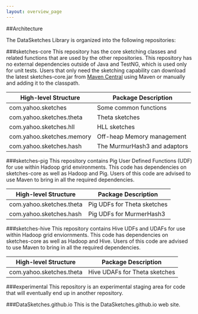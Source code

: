 ```yaml
---
layout: overview_page
---
```


##Architecture

The DataSketches Library is organized into the following repositories:

###sketches-core
This repository has the core sketching classes and related functions that are used by the other repositories. This repository has no external dependencies outside of Java and TestNG, which is used only for unit tests.  Users that only need the sketching capability can download the latest sketches-core.jar from <a href="http://search.maven.org/#search|ga|1|datasketches">Maven Central<a/> using Maven or manually and adding it to the classpath.

High-level Structure      | Package Description
--------------------------|---------------------
com.yahoo.sketches        | Some common functions
com.yahoo.sketches.theta  | Theta sketches
com.yahoo.sketches.hll    | HLL sketches
com.yahoo.sketches.memory | Off-heap Memory management
com.yahoo.sketches.hash   | The MurmurHash3 and adaptors

###sketches-pig
This repository contains Pig User Defined Functions (UDF) for use within Hadoop grid environments. This code has dependencies on sketches-core as well as Hadoop and Pig. Users of this code are advised to use Maven to bring in all the required dependencies.

High-level Structure      | Package Description
--------------------------|---------------------
com.yahoo.sketches.theta  | Pig UDFs for Theta sketches
com.yahoo.sketches.hash   | Pig UDFs for MurmerHash3

###sketches-hive
This repository contains Hive UDFs and UDAFs for use within Hadoop grid enviornments.  This code has dependencies on sketches-core as well as Hadoop and Hive. Users of this code are advised to use Maven to bring in all the required dependencies.

High-level Structure      | Package Description
--------------------------|---------------------
com.yahoo.sketches.theta  | Hive UDAFs for Theta sketches

###experimental
This repository is an experimental staging area for code that will eventually end up in another repository.

###DataSketches.github.io
This is the DataSketches.github.io web site.